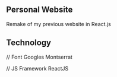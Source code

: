 ## Personal Website

Remake of my previous website in React.js

## Technology

// Font
Googles Montserrat

// JS Framework
ReactJS
